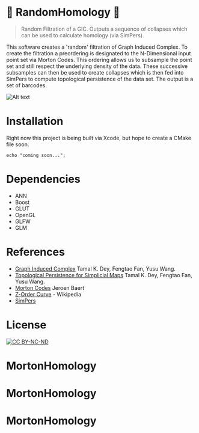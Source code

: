 # 🍩 RandomHomology 🍩
> Random Filtration of a GIC. Outputs a sequence of collapses which can be used to 
calculate homology (via SimPers).

This software creates a 'random' filtration of Graph Induced Complex. To create the 
filtration a preordering is designated to the N-Dimensional input point set via Morton 
Codes. This ordering allows us to subsample the point set and still respect the underlying density of the 
data. These successive subsamples can then be used to create collapses which is then fed into SimPers to 
compute topological persistence of the data set. The output is a set of barcodes.

![Alt text](http://web.cse.ohio-state.edu/~varchow/out2.gif "Data Viewing Window")

# Installation
Right now this project is being built via Xcode, but hope to create a CMake file soon.

```
echo "coming soon...";
```

# Dependencies
- ANN
- Boost
- GLUT
- OpenGL
- GLFW
- GLM

# References
 - [Graph Induced Complex](http://web.cse.ohio-state.edu/~tamaldey/GIC/gic.html) Tamal K. Dey, Fengtao Fan, Yusu Wang.
 - [Topological Persistence for Simplicial Maps](http://web.cse.ohio-state.edu/~tamaldey/paper/simplicial-map/simplicial-map.pdf) Tamal K. Dey, Fengtao Fan, Yusu Wang.
 - [Morton Codes](http://www.forceflow.be/2013/10/07/morton-encodingdecoding-through-bit-interleaving-implementations/) Jeroen Baert
 - [Z-Order Curve](https://en.wikipedia.org/wiki/Z-order_curve) - Wikipedia
 - [SimPers](http://web.cse.ohio-state.edu/~tamaldey/SimpPers/SimpPers-software/)

# License
[![CC 
BY-NC-ND](https://licensebuttons.net/l/by-nc-nd/4.0/88x31.png)](https://creativecommons.org/licenses/)
# MortonHomology
# MortonHomology
# MortonHomology
